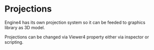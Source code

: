 # Projections

Engine4 has its own projection system so it can be feeded to graphics library as 3D model.

Projections can be changed via Viewer4 property either via inspector or scripting.